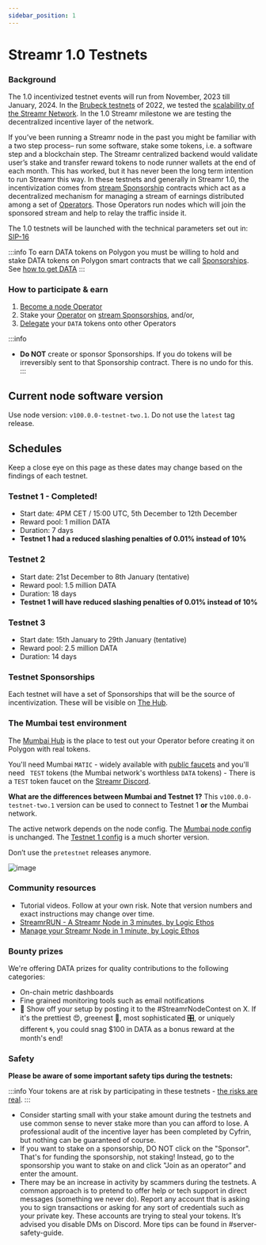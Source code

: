 ```yaml
---
sidebar_position: 1
---
```


# Streamr 1.0 Testnets
### Background
The 1.0 incentivized testnet events will run from November, 2023 till January, 2024. In the [Brubeck testnets](https://blog.streamr.network/streamr-testnet-review/) of 2022, we tested the [scalability of the Streamr Network](https://blog.streamr.network/a-technical-deep-dive-into-the-results-of-the-brubeck-testnet/). In the 1.0 Streamr milestone we are testing the decentralized incentive layer of the network.

If you’ve been running a Streamr node in the past you might be familiar with a two step process– run some software, stake some tokens, i.e. a software step and a blockchain step. The Streamr centralized backend would validate user’s stake and transfer reward tokens to node runner wallets at the end of each month. This has worked, but it has never been the long term intention to run Streamr this way. In these testnets and generally in Streamr 1.0, the incentivization comes from [stream Sponsorship](../streamr-network/incentives/stream-sponsorships.md) contracts which act as a decentralized mechanism for managing a stream of earnings distributed among a set of [Operators](../streamr-network/network-roles/operators.md). Those Operators run nodes which will join the sponsored stream and help to relay the traffic inside it.

The 1.0 testnets will be launched with the technical parameters set out in: [SIP-16](https://snapshot.org/#/streamr.eth/proposal/0xf95e691103efc4ce9ebd2ed22da3df6df446f982e6e34df1180a9a5366b3060f)

:::info
To earn DATA tokens on Polygon you must be willing to hold and stake DATA tokens on Polygon smart contracts that we call [Sponsorships](../streamr-network/incentives/stream-sponsorships.md). See [how to get DATA](../streamr-testnets/testnet-faq.md#how-do-i-get-data-tokens)
:::

### How to participate & earn
1. [Become a node Operator](../guides/become-an-operator.md)
2. Stake your [Operator](../streamr-network/network-roles/operators.md) on [stream Sponsorships](../streamr-network/incentives/stream-sponsorships.md), and/or,
3. [Delegate](../streamr-network/network-roles/delegators.md) your `DATA` tokens onto other Operators

:::info
- **Do NOT** create or sponsor Sponsorships. If you do tokens will be irreversibly sent to that Sponsorship contract. There is no undo for this.
:::

## Current node software version
Use node version: `v100.0.0-testnet-two.1`. Do not use the `latest` tag release.

## Schedules
Keep a close eye on this page as these dates may change based on the findings of each testnet.

### Testnet 1 - Completed!
- Start date: 4PM CET / 15:00 UTC, 5th December to 12th December
- Reward pool: 1 million DATA
- Duration: 7 days
- **Testnet 1 had a reduced slashing penalties of 0.01% instead of 10%**

### Testnet 2
- Start date: 21st December to 8th January (tentative)
- Reward pool: 1.5 million DATA
- Duration: 18 days
- **Testnet 1 will have reduced slashing penalties of 0.01% instead of 10%**

### Testnet 3
- Start date: 15th January to 29th January (tentative)
- Reward pool: 2.5 million DATA
- Duration: 14 days

### Testnet Sponsorships
Each testnet will have a set of Sponsorships that will be the source of incentivization. These will be visible on [The Hub](https://streamr.network/hub/network/sponsorships).

### The Mumbai test environment
The [Mumbai Hub](https://mumbai.streamr.network) is the place to test out your Operator before creating it on Polygon with real tokens.

You'll need Mumbai `MATIC` - widely available with [public faucets](https://mumbaifaucet.com) and you'll need ` TEST` tokens (the Mumbai network's worthless `DATA` tokens) - There is a `TEST` token faucet on the [Streamr Discord](https://discord.gg/gZAm8P7hK8).

**What are the differences between Mumbai and Testnet 1?**
This `v100.0.0-testnet-two.1` version can be used to connect to Testnet 1 **or** the Mumbai network. 

The active network depends on the node config. The [Mumbai node config](../guides/become-an-operator.md#the-mumbai-test-environment) is unchanged. The [Testnet 1 config](../guides/become-an-operator.md#testnet-node-config) is a much shorter version.

Don’t use the `pretestnet` releases anymore.

![image](@site/static/img/mumbai-to-testnet.jpg)

### Community resources
- Tutorial videos. Follow at your own risk. Note that version numbers and exact instructions may change over time.
- [StreamrRUN - A Streamr Node in 3 minutes, by Logic Ethos](https://www.youtube.com/watch?v=tGTdaNTtjLY)
- [Manage your Streamr Node in 1 minute, by Logic Ethos](https://www.youtube.com/watch?v=V6yS0bCt13g)
<!-- TODO Autoharvestor https://github.com/Tocard/Streamr_auto_harvest_earning -->

### Bounty prizes
We're offering DATA prizes for quality contributions to the following categories:
- On-chain metric dashboards
- Fine grained monitoring tools such as email notifications
- 📸 Show off your setup by posting it to the #StreamrNodeContest on X. If it's the prettiest 😍, greenest 🍃, most sophisticated 🎛️, or uniquely different 🌀, you could snag $100 in DATA as a bonus reward at the month's end!

### Safety
**Please be aware of some important safety tips during the testnets:**

:::info
Your tokens are at risk by participating in these testnets - [the risks are real](../streamr-network/network-roles/operators.md#operator-risks).
:::

- Consider starting small with your stake amount during the testnets and use common sense to never stake more than you can afford to lose. A professional audit of the incentive layer has been completed by Cyfrin, but nothing can be guaranteed of course. 
- If you want to stake on a sponsorship, DO NOT click on the "Sponsor". That's for funding the sponsorship, not staking! Instead, go to the sponsorship you want to stake on and click "Join as an operator” and enter the amount. 
- There may be an increase in activity by scammers during the testnets. A common approach is to pretend to offer help or tech support in direct messages (something we never do). Report any account that is asking you to sign transactions or asking for any sort of credentials such as your private key. These accounts are trying to steal your tokens. It’s advised you disable DMs on Discord. More tips can be found in #server-safety-guide. 